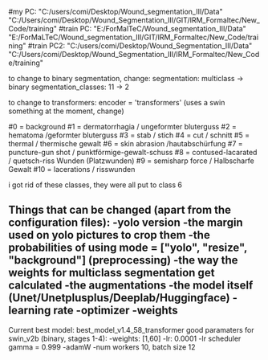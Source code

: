 #my PC: "C:/users/comi/Desktop/Wound_segmentation_III/Data" "C:/Users/comi/Desktop/Wound_Segmentation_III/GIT/IRM_Formaltec/New_Code/training"
#train PC: "E:/ForMalTeC/Wound_segmentation_III/Data" "E:/ForMaLTeC/Wound_segmentation_III/GIT/IRM_Formaltec/New_Code/training"
#train PC2: "C:/users/comi/Desktop/Wound_Segmentation_III/Data" "C:/Users/comi/Desktop/Wound_Segmentation_III/IRM_Formaltec/New_Code/training"


to change to binary segmentation, change: 
segmentation: multiclass -> binary
segmentation_classes: 11 -> 2

to change to transformers:
encoder = 'transformers' (uses a swin something at the moment, change)


#0 = background
#1 = dermatorrhagia / ungeformter bluterguss
#2 = hematoma /geformter bluterguss
#3 = stab / stich
#4 = cut / schnitt
#5 = thermal / thermische gewalt
#6 = skin abrasion /hautabschürfung
#7 = puncture-gun shot / punktförmige-gewalt-schuss
#8 = contused-lacarated / quetsch-riss Wunden (Platzwunden)
#9 = semisharp force / Halbscharfe Gewalt
#10 = lacerations / risswunden


i got rid of these classes, they were all put to class 6
<!-- #11 = non-existent
#12 = ungeformter bluterguss + hautabschürfung
#13 = geformter bluterguss + hautabschürfung
#14 = thermische gewalt + hautabschürfung -->

Things that can be changed (apart from the configuration files):
-yolo version
-the margin used on yolo pictures to crop them
-the probabilities of using mode = ["yolo", "resize", "background"] (preprocessing)
-the way the weights for multiclass segmentation get calculated
-the augmentations
-the model itself (Unet/Unetplusplus/Deeplab/Huggingface)
-learning rate
-optimizer
-weights
-

Current best model: best_model_v1.4_58_transformer
good paramaters for swin_v2b (binary, stages 1-4):
-weights: [1,60]
-lr: 0.0001
-lr scheduler gamma = 0.999
-adamW
-num workers 10, batch size 12